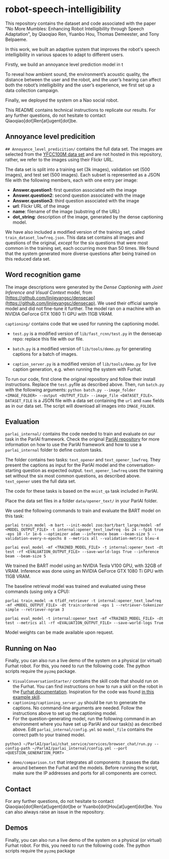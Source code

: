 # robot-speech-intelligibility

This repository contains the dataset and code associated with the paper "No More Mumbles: Enhancing Robot Intelligibility through Speech Adaptation", by Qiaoqiao Ren, Yuanbo Hou, Thomas Demeester, and Tony Belpaeme.

In this work, we built an adaptive system that improves the robot's speech intelligibility in various spaces to adapt to different users.

Firstly, we build an annoyance level prediction model in t

To reveal how ambient sound, the environment’s acoustic quality, the distance between the user and the robot, and the user’s hearing can affect both the robot’s intelligibility and the user’s experience, we first set up a data collection campaign.

Finally, we deployed the system on a Nao social robot.

This README contains technical instructions to replicate our results. For any further questions, do not hesitate to contact Qiaoqiao[dot]Ren[at]ugent[dot]be.


## Annoyance level predicition

`## Annoyance_level_predicition/` contains the full data set. The images are selected from the [YFCC100M data set](http://www.multimediacommons.org/) and are not hosted in this repository, rather, we refer to the images using their Flickr URL.

The data set is split into a training set (3k images), validation set (500 images), and test set (500 images). Each subset is represented as a JSON file with the following members, each with one entry per image:

- **Answer.question1**: first question associated with the image
- **Answer.question2**: second question associated with the image
- **Answer.question3**: third question associated with the image
- **url**: Flickr URL of the image
- **name**: filename of the image (substring of the URL)
- **dot_string**: description of the image, generated by the dense captioning model.

We have also included a modified version of the training set, called `
train_dataset_lowfreq.json `. This data set contains all images and questions of the original, *except* for the six questions that were most common in the training set, each occurring more than 50 times. We found that the system generated more diverse questions after being trained on this reduced data set.

## Word recognition game

The image descriptions were generated by the *Dense Captioning with Joint Inference and Visual Context* model, from [https://github.com/linjieyangsc/densecap](https://github.com/linjieyangsc/densecap). We used their official sample model and did not fine-tune it further. The model ran on a machine with an NVIDIA GeForce GTX 1080 Ti GPU with 11GB VRAM.

`captioning/` contains code that we used for running the captioning model.

- `test.py` is a modified version of `lib/fast_rcnn/test.py` in the densecap repo: replace this file with our file.
- `batch.py` is a modified version of `lib/tools/demo.py` for generating captions for a batch of images.

- `caption_server.py` is a modified version of `lib/tools/demo.py` for live caption generation, e.g. when running the system with Furhat.

To run our code, first clone the original repository and follow their install instructions. Replace the `test.py`file as described above. Then, run `batch.py` with the following arguments: `python batch.py --image_folder <IMAGE_FOLDER> --output <OUTPUT_FILE> --image_file <DATASET_FILE>`. `DATASET_FILE` is a JSON file with a data set containing the `url` and `name` fields as in our data set. The script will download all images into `IMAGE_FOLDER`.

## Evaluation

`parlai_internal/` contains the code needed to train and evaluate on our task in the ParlAI framework. Check the original [ParlAI repository](https://github.com/facebookresearch/ParlAI) for more information on how to use the ParlAI framework and how to use a `parlai_internal` folder to define custom tasks.

The folder contains two tasks: `text_opener` and `text_opener_lowfreq`. They present the captions as input for the ParlAI model and the conversation-starting question as expected output. `text_opener_lowfreq` uses the training set without the six most common questions, as described above. `text_opener` uses the full data set.

The code for these tasks is based on the `mnist_qa` task included in ParlAI.

Place the data set files in a folder `data/opener_text/` in your ParlAI folder.

We used the following commands to train and evaluate the BART model on this task:

```
parlai train_model -m bart --init-model zoo:bart/bart_large/model -mf <MODEL_OUTPUT_FILE> -t internal:opener_text_lowfreq -bs 24 --fp16 true -eps 10 -lr 1e-6 --optimizer adam --inference beam --beam-size 5 --validation-every-n-epochs 8 --metrics all --validation-metric bleu-4
```
```
parlai eval_model -mf <TRAINED_MODEL_FILE> -t internal:opener_text -dt test -rf <EVALUATION_OUTPUT_FILE> --save-world-logs True --inference beam --beam-size 5
```

We trained the BART model using an NVIDIA Tesla V100 GPU, with 32GB of VRAM. Inference was done using an NVIDIA GeForce GTX 1080 Ti GPU with 11GB VRAM.

The baseline retrieval model was trained and evaluated using these commands (using only a CPU):

```
parlai train_model -m tfidf_retriever -t internal:opener_text_lowfreq -mf <MODEL_OUTPUT_FILE> -dt train:ordered -eps 1 --retriever-tokenizer simple --retriever-ngram 3
```
```
parlai eval_model -t internal:opener_text -mf <TRAINED_MODEL_FILE> -dt test --metrics all -rf <EVALUATION_OUTPUT_FILE> --save-world-logs True
```

Model weights can be made available upon request.

## Running on Nao

Finally, you can also run a live demo of the system on a physical (or virtual) Furhat robot. For this, you need to run the following code. The python scripts require the `pyzmq` package.

- `VisualConversationStarter/` contains the skill code that should run on the Furhat. You can find instructions on how to run a skill on the robot in the [Furhat documentation](https://docs.furhat.io/skills/#running-a-skill-on-a-robot). Inspiration for the code was found [in this example skill](https://github.com/FurhatRobotics/tutorials/tree/main/camerafeed-demo).
- `captioning/captioning_server.py` should be run to generate the captions. No command-line arguments are needed. Follow the instructions above to set up the captioning model.
- For the question-generating model, run the following command in an environment where you have set up ParlAI and our task(s) as described above. Edit `parlai_internal/config.yml` so `model_file` contains the correct path to your trained model.
```
python3 ~/ParlAI/parlai/chat_service/services/browser_chat/run.py --config-path ~/ParlAI/parlai_internal/config.yml --port <QUESTION_GENERATION_PORT>
```

- `demo/comparison.txt` that integrates all components: it passes the data around between the Furhat and the models. Before running the script, make sure the IP addresses and ports for all components are correct.

## Contact

For any further questions, do not hesitate to contact Qiaoqiao[dot]Ren[at]ugent[dot]be or Yuanbo[dot]Hou[at]ugent[dot]be. You can also always raise an issue in the repository.

## Demos

Finally, you can also run a live demo of the system on a physical (or virtual) Furhat robot. For this, you need to run the following code. The python scripts require the `pyzmq` package

<!--<script> window.scroll(0,100000) </script> -->
